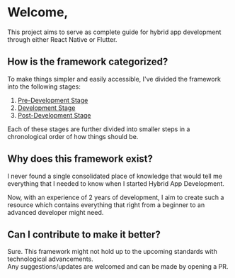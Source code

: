 # Welcome,
This project aims to serve as complete guide for hybrid app development through either React Native or Flutter.

## How is the framework categorized?
To make things simpler and easily accessible, I've divided the framework into the following stages:

   1. [Pre-Development Stage](Pre-Development%20Stage/README.md)
   2. [Development Stage](Development%20Stage/README.md)
   3. [Post-Development Stage](Post-Development%20Stage/README.md)

Each of these stages are further divided into smaller steps in a chronological order of how things should be.

## Why does this framework exist?
I never found a single consolidated place of knowledge that would tell me everything that I needed to know when I started Hybrid App Development.  
  
  Now, with an experience of 2 years of development, I aim to create such a resource which contains everything that right from a beginner to an advanced developer might need.

## Can I contribute to make it better?
Sure. This framework might not hold up to the upcoming standards with technological advancements.  
Any suggestions/updates are welcomed and can be made by opening a PR.

